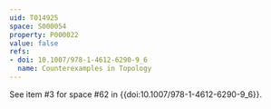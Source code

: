 ```yaml
---
uid: T014925
space: S000054
property: P000022
value: false
refs:
- doi: 10.1007/978-1-4612-6290-9_6
  name: Counterexamples in Topology
---
```


See item #3 for space #62 in {{doi:10.1007/978-1-4612-6290-9_6}}.
